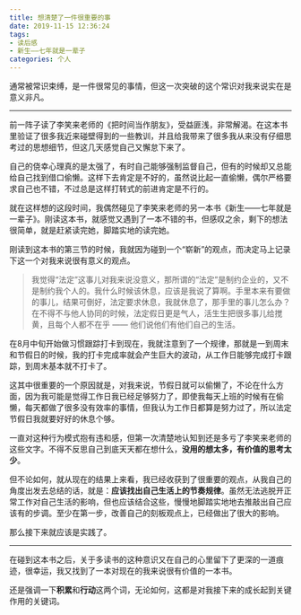 ```yaml
---
title: 想清楚了一件很重要的事
date: 2019-11-15 12:36:24
tags:
- 读后感
- 新生——七年就是一辈子
categories: 个人
---
```


通常被常识束缚，是一件很常见的事情，但这一次突破的这个常识对我来说实在是意义非凡。

<!-- more -->

---

前一阵子读了李笑来老师的《把时间当作朋友》，受益匪浅，非常解渴。在这本书里验证了很多我近来碰壁得到的一些教训，并且给我带来了很多我从来没有仔细思考过的思想细节，但这几天感觉自己又懈怠下来了。

自己的侥幸心理真的是太强了，有时自己能够强制监督自己，但有的时候却又总能给自己找到借口偷懒。这样下去肯定是不好的，虽然说比起一直偷懒，偶尔严格要求自己也不错，不过总是这样打转式的前进肯定是不行的。

就在这样想的这段时间，我偶然碰见了李笑来老师的另一本书《新生——七年就是一辈子》。刚读这本书，就感觉又遇到了一本不错的书，但感叹之余，剩下的想法很简单，就是赶紧读完她，脚踏实地的读完她。

刚读到这本书的第三节的时候，我就因为碰到一个“崭新”的观点，而决定马上记录下这一个对我来说很有意义的观点。

> 我觉得“法定”这事儿对我来说没意义，那所谓的“法定”是制约企业的，又不是制约我个人的。我什么时候该休息，应该是我说了算啊。手里本来有要做的事儿，结果可倒好，法定要求休息，我就休息了，那手里的事儿怎么办？在不得不与他人协同的时候，法定假日更是气人，活生生把很多事儿给搅黄，且每个人都不在乎 —— 他们说他们有他们自己的生活。

在8月中旬开始做习惯跟踪打卡到现在，我就注意到了一个规律，那就是一到周末和节假日的时候，我的打卡完成率就会产生巨大的波动，从工作日能够完成打卡跟踪，到周末基本就不打卡了。

这其中很重要的一个原因就是，对我来说，节假日就可以偷懒了，不论在什么方面，因为我可能是觉得工作日我已经足够努力了，即使我每天上班的时候有在偷懒，每天都做了很多没有效率的事情，但我认为工作日都算是努力过了，所以法定节假日我就要好好的休息个够。

一直对这种行为模式抱有违和感，但第一次清楚地认知到还是多亏了李笑来老师的这些文字。不得不反思自己到底天天都在想什么，**没用的想太多，有价值的思考太少**。

但不论如何，就从现在的结果上来看，我已经收获到了很重要的观点，从我自己的角度出发去总结的话，就是：**应该找出自己生活上的节奏规律**。虽然无法逃脱开正常工作对自己生活的影响，但也应该结合这些，慢慢地脚踏实地地去推敲出自己应该有的步调。至少在第一步，改善自己的刻板观点上，已经做出了很大的影响。

那么接下来就应该是实践了。

---

在碰到这本书之后，关于多读书的这种意识又在自己的心里留下了更深的一道痕迹，很幸运，我又找到了一本对现在的我来说很有价值的一本书。

还是强调一下**积累**和**行动**这两个词，无论如何，这都是对我接下来的成长起到关键作用的关键词。

